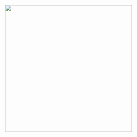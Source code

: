 <p align="center"><a href="https://laravel.com" target="_blank"><img src="https://www.google.com/url?sa=i&url=https%3A%2F%2Fwww.cropland.be%2Fyour-ai-project&psig=AOvVaw0qLx6CQSYKxaPD8EW3l4gq&ust=1635002037356000&source=images&cd=vfe&ved=0CAsQjRxqFwoTCKCgscmn3vMCFQAAAAAdAAAAABAK" width="400"></a></p>
